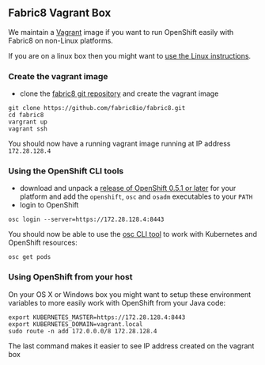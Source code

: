 ## Fabric8 Vagrant Box

We maintain a [Vagrant](http://www.vagrantup.com/downloads.html) image if you want to run OpenShift easily with Fabric8 on non-Linux platforms.

If you are on a linux box then you might want to [use the Linux instructions](setupOpenShift.html#if-you-are-on-a-linux).

### Create the vagrant image

* clone the [fabric8 git repository](https://github.com/fabric8io/fabric8) and create the vagrant image

```
git clone https://github.com/fabric8io/fabric8.git
cd fabric8
vargrant up
vagrant ssh
```

You should now have a running vagrant image running at IP address `172.28.128.4`


### Using the OpenShift CLI tools

* download and unpack a [release of OpenShift 0.5.1 or later](https://github.com/openshift/origin/releases/) for your platform and add the `openshift`, `osc` and `osadm` executables to your `PATH`
* login to OpenShift

```
osc login --server=https://172.28.128.4:8443
```

You should now be able to use the [osc CLI tool](https://github.com/openshift/origin/blob/master/docs/cli.md) to work with Kubernetes and OpenShift resources:

```
osc get pods
```


### Using OpenShift from your host

On your OS X or Windows box you might want to setup these environment variables to more easily work with OpenShift from your Java code:

```
export KUBERNETES_MASTER=https://172.28.128.4:8443
export KUBERNETES_DOMAIN=vagrant.local
sudo route -n add 172.0.0.0/8 172.28.128.4
```

The last command makes it easier to see IP address created on the vagrant box


